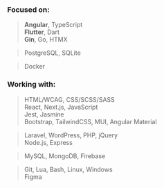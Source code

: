 ### Focused on:
> <b>Angular</b>, TypeScript<br/>
> <b>Flutter</b>, Dart<br/>
> <b>Gin</b>, Go, HTMX<br/>

> PostgreSQL, SQLite<br/>

> Docker<br/>

### Working with:
> HTML/WCAG, CSS/SCSS/SASS<br/>
> React, Next.js, JavaScript<br/>
> Jest, Jasmine<br/>
> Bootstrap, TailwindCSS, MUI, Angular Material<br/>


> Laravel, WordPress, PHP, jQuery<br/>
> Node.js, Express<br/>

> MySQL, MongoDB, Firebase<br/>

> Git, Lua, Bash, Linux, Windows<br/>
> Figma
